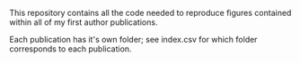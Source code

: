 This repository contains all the code needed to reproduce figures contained
within all of my first author publications.

Each publication has it's own folder; see index.csv for which folder
corresponds to each publication.
